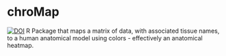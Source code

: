 # chroMap
[![DOI](https://zenodo.org/badge/24072/BeamerLab/chroMap.svg)](https://zenodo.org/badge/latestdoi/24072/BeamerLab/chroMap)
R Package that maps a matrix of data, with associated tissue names, to a human anatomical model using colors - effectively an anatomical heatmap.
